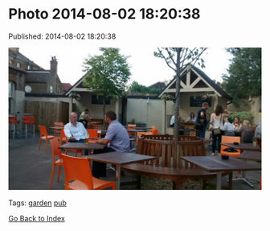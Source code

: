 
# Photo 2014-08-02 18:20:38

Published: 2014-08-02 18:20:38

![](93606770087-0.jpg)

Tags: [garden](tag-garden.md) [pub](tag-pub.md)

[Go Back to Index](index.md)

